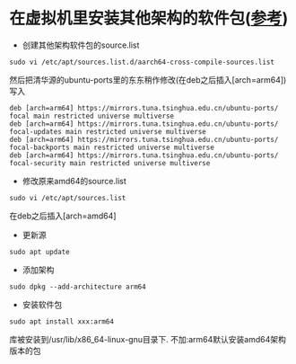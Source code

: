 # 在虚拟机里安装其他架构的软件包([参考](https://askubuntu.com/questions/430705/how-to-use-apt-get-to-download-multi-arch-library))

* 创建其他架构软件包的source.list

```
sudo vi /etc/apt/sources.list.d/aarch64-cross-compile-sources.list
```
然后把清华源的ubuntu-ports里的东东稍作修改(在deb之后插入[arch=arm64])写入
```
deb [arch=arm64] https://mirrors.tuna.tsinghua.edu.cn/ubuntu-ports/ focal main restricted universe multiverse
deb [arch=arm64] https://mirrors.tuna.tsinghua.edu.cn/ubuntu-ports/ focal-updates main restricted universe multiverse
deb [arch=arm64] https://mirrors.tuna.tsinghua.edu.cn/ubuntu-ports/ focal-backports main restricted universe multiverse
deb [arch=arm64] https://mirrors.tuna.tsinghua.edu.cn/ubuntu-ports/ focal-security main restricted universe multiverse
```

* 修改原来amd64的source.list

```
sudo vi /etc/apt/sources.list
```

在deb之后插入[arch=amd64]

* 更新源

```
sudo apt update
```

* 添加架构

```
sudo dpkg --add-architecture arm64
```

* 安装软件包

```
sudo apt install xxx:arm64
```
库被安装到/usr/lib/x86_64-linux-gnu目录下. 不加:arm64默认安装amd64架构版本的包
